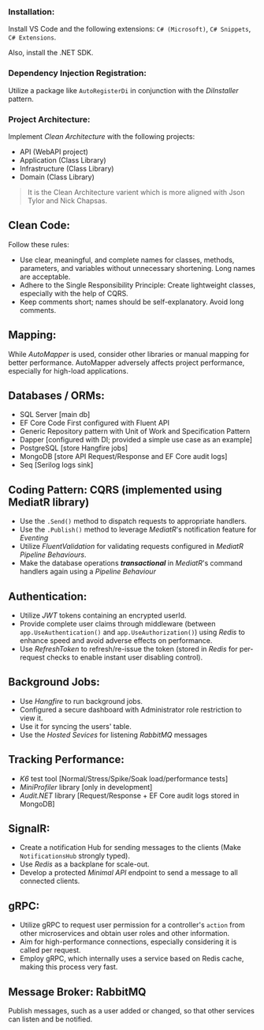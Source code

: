### Installation:

Install VS Code and the following extensions: `C# (Microsoft)`, `C# Snippets`, `C# Extensions`.

Also, install the .NET SDK.

### Dependency Injection Registration:

Utilize a package like `AutoRegisterDi` in conjunction with the *DiInstaller* pattern.

### Project Architecture:

Implement *Clean Architecture* with the following projects:

- API (WebAPI project)
- Application (Class Library)
- Infrastructure (Class Library)
- Domain (Class Library)

> It is the Clean Architecture varient which is more aligned with Json Tylor and Nick Chapsas. 

## Clean Code:

Follow these rules:

- Use clear, meaningful, and complete names for classes, methods, parameters, and variables without unnecessary shortening. Long names are acceptable.
- Adhere to the Single Responsibility Principle: Create lightweight classes, especially with the help of CQRS.
- Keep comments short; names should be self-explanatory. Avoid long comments.

## Mapping:

While *AutoMapper* is used, consider other libraries or manual mapping for better performance. AutoMapper adversely affects project performance, especially for high-load applications.

## Databases / ORMs:

- SQL Server [main db]
- EF Core Code First configured with Fluent API
- Generic Repository pattern with Unit of Work and Specification Pattern
- Dapper [configured with DI; provided a simple use case as an example]
- PostgreSQL [store Hangfire jobs]
- MongoDB [store API Request/Response and EF Core audit logs]
- Seq [Serilog logs sink]
  
## Coding Pattern: CQRS (implemented using MediatR library)

- Use the `.Send()` method to dispatch requests to appropriate handlers.
- Use the `.Publish()` method to leverage *MediatR*'s notification feature for *Eventing*
- Utilize *FluentValidation* for validating requests configured in *MediatR Pipeline Behaviours*.
- Make the database operations ***transactional*** in *MediatR*'s command handlers again using a *Pipeline Behaviour*
  
## Authentication:

- Utilize *JWT* tokens containing an encrypted userId.
- Provide complete user claims through middleware (between `app.UseAuthentication()` and `app.UseAuthorization()`) using *Redis* to enhance speed and avoid adverse effects on performance.
- Use *RefreshToken* to refresh/re-issue the token (stored in *Redis* for per-request checks to enable instant user disabling control).
  
## Background Jobs:

- Use *Hangfire* to run background jobs.
- Configured a secure dashboard with Administrator role restriction to view it.
- Use it for syncing the users' table.
- Use the *Hosted Sevices* for listening *RabbitMQ* messages

## Tracking Performance:

- *K6* test tool [Normal/Stress/Spike/Soak load/performance tests]
- *MiniProfiler* library [only in development]
- *Audit.NET* library [Request/Response + EF Core audit logs stored in MongoDB]
  
## SignalR:

- Create a notification Hub for sending messages to the clients (Make `NotificationsHub` strongly typed).
- Use *Redis* as a backplane for scale-out.
- Develop a protected *Minimal API* endpoint to send a message to all connected clients.
  
## gRPC:

- Utilize gRPC to request user permission for a controller's `action` from other microservices and obtain user roles and other information.
- Aim for high-performance connections, especially considering it is called per request.
- Employ gRPC, which internally uses a service based on Redis cache, making this process very fast.
  
## Message Broker: RabbitMQ

Publish messages, such as a user added or changed, so that other services can listen and be notified.

